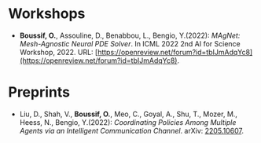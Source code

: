 # Workshops
* **Boussif, O.**, Assouline, D., Benabbou, L., Bengio, Y.(2022): *MAgNet: Mesh-Agnostic Neural PDE Solver*. In ICML 2022 2nd AI for Science Workshop, 2022. URL: [https://openreview.net/forum?id=tbIJmAdqYc8](https://openreview.net/forum?id=tbIJmAdqYc8).
# Preprints
* Liu, D., Shah, V., **Boussif, O.**, Meo, C., Goyal, A., Shu, T., Mozer, M., Heess, N., Bengio, Y.(2022): *Coordinating Policies Among Multiple Agents
via an Intelligent Communication Channel*. arXiv: [2205.10607](https://arxiv.org/pdf/2205.10607.pdf).